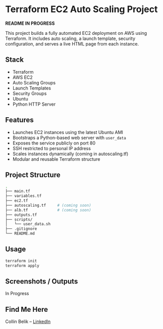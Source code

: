 # Terraform EC2 Auto Scaling Project
**README IN PROGRESS**

This project builds a fully automated EC2 deployment on AWS using Terraform. It includes auto scaling, a launch template, security configuration, and serves a live HTML page from each instance.

## Stack

- Terraform
- AWS EC2
- Auto Scaling Groups
- Launch Templates
- Security Groups
- Ubuntu
- Python HTTP Server

## Features

- Launches EC2 instances using the latest Ubuntu AMI
- Bootstraps a Python-based web server with `user_data`
- Exposes the service publicly on port 80
- SSH restricted to personal IP address
- Scales instances dynamically (coming in autoscaling.tf)
- Modular and reusable Terraform structure

## Project Structure

```bash
.
├── main.tf
├── variables.tf
├── ec2.tf
├── autoscaling.tf     # (coming soon)
├── alb.tf             # (coming soon)
├── outputs.tf
├── scripts/
│   └── user_data.sh
├── .gitignore
└── README.md
```

## Usage

```bash
terraform init
terraform apply
```

## Screenshots / Outputs

In Progress

## Find Me Here

Collin Belik – [LinkedIn](https://www.linkedin.com/in/collin-belik/)

